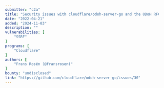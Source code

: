 ```yaml
---
submitter: "c2a"
title: "Security issues with cloudflare/odoh-server-go and the ODoH RFC draft"
date: "2022-04-21"
added: "2024-11-03"
description: ""
vulnerabilities: [
    "SSRF"
]
programs: [
    "Cloudflare"
]
authors: [
    "Frans Rosén (@fransrosen)"
]
bounty: "undisclosed"
link: "https://github.com/cloudflare/odoh-server-go/issues/30"
---
```




